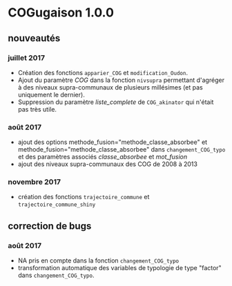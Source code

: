 # COGugaison 1.0.0

## nouveautés

### juillet 2017

* Création des fonctions `apparier_COG` et `modification_Oudon`.
* Ajout du paramètre *COG* dans la fonction `nivsupra` permettant d'agréger à des niveaux supra-communaux de plusieurs millésimes (et pas uniquement le dernier).
* Suppression du paramètre *liste_complete* de `COG_akinator` qui n'était pas très utile.

### août 2017

* ajout des options methode_fusion="methode_classe_absorbee" et methode_fusion="methode_classe_absorbee" dans `changement_COG_typo` et des paramètres associés *classe_absorbee* et *mot_fusion*
* ajout des niveaux supra-communaux des COG de 2008 à 2013

### novembre 2017
* création des fonctions `trajectoire_commune` et `trajectoire_commune_shiny`

## correction de bugs

### août 2017

* NA pris en compte dans la fonction `changement_COG_typo`
* transformation automatique des variables de typologie de type "factor" dans `changement_COG_typo`. 
